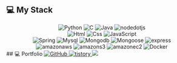
<!--
**suin524/suin524** is a ✨ _special_ ✨ repository because its `README.md` (this file) appears on your GitHub profile.

Here are some ideas to get you started:

- 🔭 I’m currently working on ...
- 🌱 I’m currently learning ...
- 👯 I’m looking to collaborate on ...
- 🤔 I’m looking for help with ...
- 💬 Ask me about ...
- 📫 How to reach me: ...
- 😄 Pronouns: ...
- ⚡ Fun fact: ...
-->
## 💻 My Stack
<div align=center> 
<img alt="Python" src ="https://img.shields.io/badge/Python-3776AB.svg?&style=for-the-badge&logo=Python&logoColor=white"/> <img alt="C" src="https://img.shields.io/badge/C-A8B9CC.svg?style=for-the-badge&logo=C&logoColor=white"> <img alt="Java" src="https://img.shields.io/badge/java-007396?style=for-the-badge&logo=java&logoColor=white"> <img alt="nodedotjs" src ="https://img.shields.io/badge/node.js-339933.svg?&style=for-the-badge&logo=nodedotjs&logoColor=white"/> <br>
<img alt="Html" src ="https://img.shields.io/badge/HTML5-E34F26.svg?&style=for-the-badge&logo=HTML5&logoColor=white"/> <img alt="Css" src ="https://img.shields.io/badge/CSS-1572B6.svg?&style=for-the-badge&logo=CSS3&logoColor=white"/> <img alt="JavaScript" src ="https://img.shields.io/badge/JavaScriipt-F7DF1E.svg?&style=for-the-badge&logo=JavaScript&logoColor=black"/>  <br>
<img alt="Spring" src ="https://img.shields.io/badge/Spring-6DB33F.svg?&style=for-the-badge&logo=Spring&logoColor=white"/> <img alt="Mysql" src ="https://img.shields.io/badge/Mysql-4479A1.svg?&style=for-the-badge&logo=Mysql&logoColor=white"/> <img alt="Mongodb" src ="https://img.shields.io/badge/Mongodb-47A248.svg?&style=for-the-badge&logo=Mongodb&logoColor=white"/> <img alt="Mongoose" src ="https://img.shields.io/badge/Mongoose-880000.svg?&style=for-the-badge&logo=Mongoose&logoColor=white"/> <img alt="express" src="https://img.shields.io/badge/express-000000?style=for-the-badge&logo=express&logoColor=white"> <br> 
<img alt="amazonaws" src ="https://img.shields.io/badge/amazon aws-232F3E.svg?&style=for-the-badge&logo=amazonaws&logoColor=white"/> <img alt="amazons3" src ="https://img.shields.io/badge/amazon s3-569A31.svg?&style=for-the-badge&logo=amazons3&logoColor=white"/> <img alt="amazonec2" src ="https://img.shields.io/badge/amazon ec2-FF9900.svg?&style=for-the-badge&logo=amazonec2&logoColor=white"/> <img alt="Docker" src ="https://img.shields.io/badge/Docker-2496ED.svg?&style=for-the-badge&logo=Docker&logoColor=white"/> 
  <br>
</div>
## 💻 Portfolio
<a href = "https://github.com/suin524"><img alt="GitHub" src ="https://img.shields.io/badge/GitHub-181717.svg?&style=for-the-badge&logo=GitHub&logoColor=white"/>
<a href = "https://junglegym.tistory.com/"><img alt="tistory" src ="https://img.shields.io/badge/tistory-white.svg?&style=for-the-badge"/>
<a href="https://programmers.co.kr/events/sv_bootcamp_2023?fbclid=IwAR33UmZytwrrdmzlAtjVQZwfddHSACY2Dz4K5v_Rt3hg7gIiiMzA1zIUZoQ" target="_blank"><img src="https://img.shields.io/badge/programmers-0B2343?style=for-the-badge&logo=programmers&logoColor=white"/>


